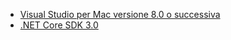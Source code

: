 * [Visual Studio per Mac versione 8.0 o successiva](https://visualstudio.microsoft.com/vs/mac/)
* [.NET Core SDK 3.0](https://dotnet.microsoft.com/download/dotnet-core/3.0)
